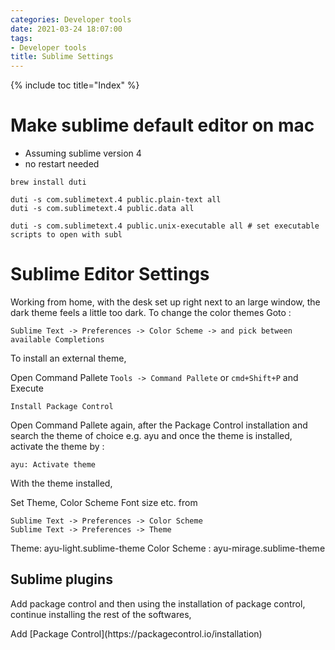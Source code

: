 ```yaml
---
categories: Developer tools
date: 2021-03-24 18:07:00
tags:
- Developer tools
title: Sublime Settings
---
```


{% include toc title="Index" %}

# Make sublime default editor on mac

- Assuming sublime version 4
- no restart needed

```shell
brew install duti

duti -s com.sublimetext.4 public.plain-text all 
duti -s com.sublimetext.4 public.data all

duti -s com.sublimetext.4 public.unix-executable all # set executable scripts to open with subl
```

# Sublime Editor Settings

Working from home, with the desk set up right next to an large window, the
dark theme feels a little too dark. To change the color themes
Goto :

```
Sublime Text -> Preferences -> Color Scheme -> and pick between available Completions
```

To install an external theme,

Open Command Pallete `Tools -> Command Pallete` or `cmd+Shift+P` and Execute

```
Install Package Control
```

Open Command Pallete again, after the Package Control installation and search
the theme of choice
e.g. ayu and once the theme is installed, activate the theme by :

`ayu: Activate theme`

With the theme installed,

Set Theme, Color Scheme Font size etc. from

```
Sublime Text -> Preferences -> Color Scheme
Sublime Text -> Preferences -> Theme
```

Theme: ayu-light.sublime-theme
Color Scheme : ayu-mirage.sublime-theme

## Sublime plugins

Add package control and then using the installation of package control, continue
installing the rest of the softwares,

Add \[Package Control\]\(https:\/\/packagecontrol.io\/installation\)
